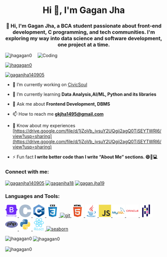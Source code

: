 <h1 align="center">Hi 👋, I'm Gagan Jha</h1>
<h3 align="center">👋 Hi, I'm Gagan Jha, a BCA student passionate about front-end development, C programming, and tech communities. I'm exploring my way into data science and software development, one project at a time.</h3>
<img align="right" alt="Coding" width="400" src ="https://cdn.dribbble.com/users/1162077/screenshots/3848914/programmer.gif">

<p align="left"> <img src="https://komarev.com/ghpvc/?username=jhagagan0&label=Profile%20views&color=0e75b6&style=flat" alt="jhagagan0" /> </p>

<p align="left"> <a href="https://github.com/ryo-ma/github-profile-trophy"><img src="https://github-profile-trophy.vercel.app/?username=jhagagan0" alt="jhagagan0" /></a> </p>

<p align="left"> <a href="https://twitter.com/gaganjha140905" target="blank"><img src="https://img.shields.io/twitter/follow/gaganjha140905?logo=twitter&style=for-the-badge" alt="gaganjha140905" /></a> </p>

- 🔭 I’m currently working on [CivicSoul](https://rajansita.github.io/CivicSoul/)

- 🌱 I’m currently learning **Data Analysis,AI/ML, Python and its libraries**

- 💬 Ask me about **Frontend Development, DBMS**

- 📫 How to reach me **gkjha1495@gmail.com**

- 📄 Know about my experiences [https://drive.google.com/file/d/1jZoVb_jvsuY2UQgii2agQ0TiSEYTWRl6/view?usp=sharing](https://drive.google.com/file/d/1jZoVb_jvsuY2UQgii2agQ0TiSEYTWRl6/view?usp=sharing)

- ⚡ Fun fact **I write better code than I write “About Me” sections. 😄🧠💻**

<h3 align="left">Connect with me:</h3>
<p align="left">
<a href="https://twitter.com/gaganjha140905" target="blank"><img align="center" src="https://raw.githubusercontent.com/rahuldkjain/github-profile-readme-generator/master/src/images/icons/Social/twitter.svg" alt="gaganjha140905" height="30" width="40" /></a>
<a href="https://linkedin.com/in/gaganjha18" target="blank"><img align="center" src="https://raw.githubusercontent.com/rahuldkjain/github-profile-readme-generator/master/src/images/icons/Social/linked-in-alt.svg" alt="gaganjha18" height="30" width="40" /></a>
<a href="https://instagram.com/gagan.jha19" target="blank"><img align="center" src="https://raw.githubusercontent.com/rahuldkjain/github-profile-readme-generator/master/src/images/icons/Social/instagram.svg" alt="gagan.jha19" height="30" width="40" /></a>
</p>

<h3 align="left">Languages and Tools:</h3>
<p align="left"> <a href="https://getbootstrap.com" target="_blank" rel="noreferrer"> <img src="https://raw.githubusercontent.com/devicons/devicon/master/icons/bootstrap/bootstrap-plain-wordmark.svg" alt="bootstrap" width="40" height="40"/> </a> <a href="https://www.cprogramming.com/" target="_blank" rel="noreferrer"> <img src="https://raw.githubusercontent.com/devicons/devicon/master/icons/c/c-original.svg" alt="c" width="40" height="40"/> </a> <a href="https://www.w3schools.com/cpp/" target="_blank" rel="noreferrer"> <img src="https://raw.githubusercontent.com/devicons/devicon/master/icons/cplusplus/cplusplus-original.svg" alt="cplusplus" width="40" height="40"/> </a> <a href="https://www.w3schools.com/css/" target="_blank" rel="noreferrer"> <img src="https://raw.githubusercontent.com/devicons/devicon/master/icons/css3/css3-original-wordmark.svg" alt="css3" width="40" height="40"/> </a> <a href="https://git-scm.com/" target="_blank" rel="noreferrer"> <img src="https://www.vectorlogo.zone/logos/git-scm/git-scm-icon.svg" alt="git" width="40" height="40"/> </a> <a href="https://www.w3.org/html/" target="_blank" rel="noreferrer"> <img src="https://raw.githubusercontent.com/devicons/devicon/master/icons/html5/html5-original-wordmark.svg" alt="html5" width="40" height="40"/> </a> <a href="https://www.java.com" target="_blank" rel="noreferrer"> <img src="https://raw.githubusercontent.com/devicons/devicon/master/icons/java/java-original.svg" alt="java" width="40" height="40"/> </a> <a href="https://developer.mozilla.org/en-US/docs/Web/JavaScript" target="_blank" rel="noreferrer"> <img src="https://raw.githubusercontent.com/devicons/devicon/master/icons/javascript/javascript-original.svg" alt="javascript" width="40" height="40"/> </a> <a href="https://www.mysql.com/" target="_blank" rel="noreferrer"> <img src="https://raw.githubusercontent.com/devicons/devicon/master/icons/mysql/mysql-original-wordmark.svg" alt="mysql" width="40" height="40"/> </a> <a href="https://www.oracle.com/" target="_blank" rel="noreferrer"> <img src="https://raw.githubusercontent.com/devicons/devicon/master/icons/oracle/oracle-original.svg" alt="oracle" width="40" height="40"/> </a> <a href="https://pandas.pydata.org/" target="_blank" rel="noreferrer"> <img src="https://raw.githubusercontent.com/devicons/devicon/2ae2a900d2f041da66e950e4d48052658d850630/icons/pandas/pandas-original.svg" alt="pandas" width="40" height="40"/> </a> <a href="https://www.php.net" target="_blank" rel="noreferrer"> <img src="https://raw.githubusercontent.com/devicons/devicon/master/icons/php/php-original.svg" alt="php" width="40" height="40"/> </a> <a href="https://www.python.org" target="_blank" rel="noreferrer"> <img src="https://raw.githubusercontent.com/devicons/devicon/master/icons/python/python-original.svg" alt="python" width="40" height="40"/> </a> <a href="https://reactjs.org/" target="_blank" rel="noreferrer"> <img src="https://raw.githubusercontent.com/devicons/devicon/master/icons/react/react-original-wordmark.svg" alt="react" width="40" height="40"/> </a> <a href="https://seaborn.pydata.org/" target="_blank" rel="noreferrer"> <img src="https://seaborn.pydata.org/_images/logo-mark-lightbg.svg" alt="seaborn" width="40" height="40"/> </a> </p>

<p><img align="left" src="https://github-readme-stats.vercel.app/api/top-langs?username=jhagagan0&show_icons=true&locale=en&layout=compact" alt="jhagagan0" /></p>

<p>&nbsp;<img align="center" src="https://github-readme-stats.vercel.app/api?username=jhagagan0&show_icons=true&locale=en" alt="jhagagan0" /></p>

<p><img align="center" src="https://github-readme-streak-stats.herokuapp.com/?user=jhagagan0&" alt="jhagagan0" /></p>
